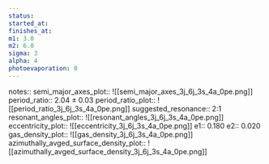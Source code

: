 ```yaml
---
status:
started_at:
finishes_at:
m1: 3.0
m2: 6.0
sigma: 3
alpha: 4
photoevaporation: 0
---
```


notes::
semi_major_axes_plot:: ![[semi_major_axes_3j_6j_3s_4a_0pe.png]]
period_ratio:: 2.04 ± 0.03
period_ratio_plot:: ![[period_ratio_3j_6j_3s_4a_0pe.png]]
suggested_resonance:: 2:1
resonant_angles_plot:: ![[resonant_angles_3j_6j_3s_4a_0pe.png]]
eccentricity_plot:: ![[eccentricity_3j_6j_3s_4a_0pe.png]]
e1:: 0.180
e2:: 0.020
gas_density_plot:: ![[gas_density_3j_6j_3s_4a_0pe.png]]
azimuthally_avged_surface_density_plot:: ![[azimuthally_avged_surface_density_3j_6j_3s_4a_0pe.png]]
